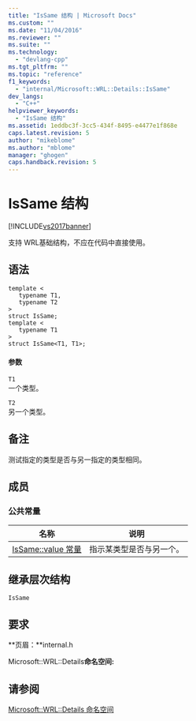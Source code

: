 ```yaml
---
title: "IsSame 结构 | Microsoft Docs"
ms.custom: ""
ms.date: "11/04/2016"
ms.reviewer: ""
ms.suite: ""
ms.technology: 
  - "devlang-cpp"
ms.tgt_pltfrm: ""
ms.topic: "reference"
f1_keywords: 
  - "internal/Microsoft::WRL::Details::IsSame"
dev_langs: 
  - "C++"
helpviewer_keywords: 
  - "IsSame 结构"
ms.assetid: 1eddbc3f-3cc5-434f-8495-e4477e1f868e
caps.latest.revision: 5
author: "mikeblome"
ms.author: "mblome"
manager: "ghogen"
caps.handback.revision: 5
---
```

# IsSame 结构
[!INCLUDE[vs2017banner](../assembler/inline/includes/vs2017banner.md)]

支持 WRL基础结构，不应在代码中直接使用。  
  
## 语法  
  
```  
template <  
   typename T1,  
   typename T2  
>  
struct IsSame;  
template <  
   typename T1  
>  
struct IsSame<T1, T1>;  
```  
  
#### 参数  
 `T1`  
 一个类型。  
  
 `T2`  
 另一个类型。  
  
## 备注  
 测试指定的类型是否与另一指定的类型相同。  
  
## 成员  
  
### 公共常量  
  
|名称|说明|  
|--------|--------|  
|[IsSame::value 常量](../windows/issame-value-constant.md)|指示某类型是否与另一个。|  
  
## 继承层次结构  
 `IsSame`  
  
## 要求  
 **页眉：**internal.h  
  
 Microsoft::WRL::Details**命名空间:**  
  
## 请参阅  
 [Microsoft::WRL::Details 命名空间](../windows/microsoft-wrl-details-namespace.md)